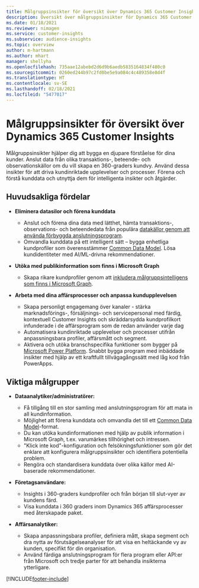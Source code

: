 ```yaml
---
title: Målgruppsinsikter för översikt över Dynamics 365 Customer Insights
description: Översikt över målgruppsinsikter för Dynamics 365 Customer Insights.
ms.date: 01/18/2021
ms.reviewer: nimagen
ms.service: customer-insights
ms.subservice: audience-insights
ms.topic: overview
author: m-hartmann
ms.author: mhart
manager: shellyha
ms.openlocfilehash: 735aae12abebd2d6d9b6aedb5835164834f480c0
ms.sourcegitcommit: 0260ed244b97c2fd0be5e9a084c4c489358e8d4f
ms.translationtype: HT
ms.contentlocale: sv-SE
ms.lasthandoff: 02/18/2021
ms.locfileid: "5477017"
---
```

# <a name="audience-insights-for-dynamics-365-customer-insights-overview"></a>Målgruppsinsikter för översikt över Dynamics 365 Customer Insights

Målgruppsinsikter hjälper dig att bygga en djupare förståelse för dina kunder. Anslut data från olika transaktions-, beteende- och observationskällor om du vill skapa en 360-graders kundvy. Använd dessa insikter för att driva kundinriktade upplevelser och processer. Förena och förstå kunddata och utnyttja dem för intelligenta insikter och åtgärder.

## <a name="main-benefits"></a>Huvudsakliga fördelar 

- **Eliminera datasilor och förena kunddata**

  - Anslut och förena dina data med lätthet, hämta transaktions-, observations- och beteendedata från populära [datakällor genom att använda förbyggda anslutningsprogram](data-sources.md).
  - Omvandla kunddata på ett intelligent sätt – bygga enhetliga kundprofiler som överensstämmer [Common Data Model](https://docs.microsoft.com/common-data-model/). Lösa kundidentiteter med AI/ML-drivna rekommendationer.

- **Utöka med publikinformation som finns i Microsoft Graph**

  - Skapa rikare kundprofiler genom att [inkludera målgruppsintelligens som finns i Microsoft Graph](enrichment-microsoft-graph.md).  

- **Arbeta med dina affärsprocesser och anpassa kundupplevelsen**

  - Skapa personligt engagemang över kanaler - stärka marknadsförings-, försäljnings- och servicepersonal med färdig, kontextuell Customer Insights och skräddarsydda kundprofilkort infunderade i de affärsprogram som de redan använder varje dag
  - Automatisera kundinriktade upplevelser och processer utifrån anpassningsbara profiler, affärsmått och segment.
  - Aktivera och utöka branschspecifika funktioner som bygger på [Microsoft Power Platform](https://powerplatform.microsoft.com/). Snabbt bygga program med inbäddade insikter med hjälp av ett kraftfullt tillvägagångssätt med låg kod från PowerApps.  

## <a name="key-audiences"></a>Viktiga målgrupper

- **Dataanalytiker/administratörer:**

  - Få tillgång till en stor samling med anslutningsprogram för att mata in all kundinformation.
  - Möjlighet att förena kunddata och omvandla det till ett [Common Data Model](https://docs.microsoft.com/common-data-model/)-format.
  - Du kan utöka kundinformationen med hjälp av publik information i Microsoft Graph, t.ex. varumärkes tillhörighet och intressen.
  - "Klick inte kod"-konfiguration och felsökningsfunktioner som gör det enklare att konfigurera målgruppsinsikter och identifiera potentiella problem.
  - Rengöra och standardisera kunddata över olika källor med AI-baserade rekommendationer.  

- **Företagsanvändare:**

  - Insights i 360-graders kundprofiler och från början till slut-vyer av kundens färd.
  - Visa kunddata i 360 graders inom Dynamics 365 affärsprocesser med återskapade paket.

- **Affärsanalytiker:**

  - Skapa anpassningsbara profiler, definiera mått, skapa segment och dra nytta av förutsägelseanalyser för att visa en heltäckande vy av kunden, specifikt för din organisation.  
  - Använd färdiga anslutningsprogram för flera program eller API:er från Microsoft och tredje parter för att behandla insikterna ytterligare.


[!INCLUDE[footer-include](../includes/footer-banner.md)]